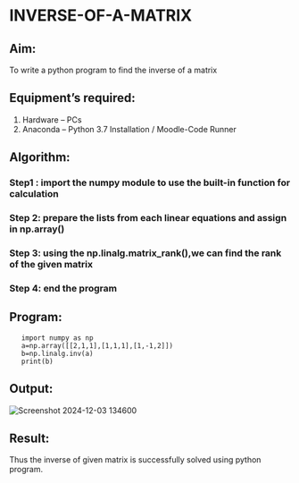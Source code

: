 # INVERSE-OF-A-MATRIX
## Aim:
To write a python program to find the inverse of a matrix
## Equipment’s required:
1. 	Hardware – PCs
2. 	Anaconda – Python 3.7 Installation / Moodle-Code Runner
## Algorithm:
### Step1 : import the numpy module to use the built-in function for calculation
### Step 2: prepare the lists from each linear equations and assign in np.array()
### Step 3: using the np.linalg.matrix_rank(),we can find the rank of the given matrix
### Step 4: end the program

## Program:
       import numpy as np       
       a=np.array([[2,1,1],[1,1,1],[1,-1,2]])
       b=np.linalg.inv(a)
       print(b)
## Output:
![Screenshot 2024-12-03 134600](https://github.com/user-attachments/assets/b24980dd-4ba8-4edf-afb8-8b20df70e5b8)

## Result:
Thus the inverse of given matrix is successfully solved using python program.

